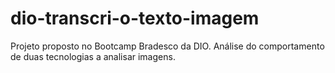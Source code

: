 # dio-transcri-o-texto-imagem
Projeto proposto no Bootcamp Bradesco da DIO. Análise do comportamento de duas tecnologias a analisar imagens.
